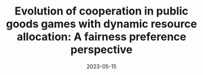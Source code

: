---
title: "Evolution of cooperation in public goods games with dynamic resource allocation: A fairness preference perspective"
collection: publications
permalink: /publication/2023-05-15-AMC
excerpt: 'This study examines the evolution of cooperation in public goods games with dynamic resource allocation, emphasizing a fairness preference perspective.'
date: 2023-05-15
venue: 'Applied Mathematics and Computation'
paperurl: 'https://doi.org/10.1016/j.amc.2023.127844'
citation: 'Y. Huang, T. Ren, J. Zheng, W. Liu and M. Zhang,  “Evolution of cooperation in public goods games with dynamic resource allocation: A fairness preference perspective,” Applied Mathematics and Computation, vol. 445, p. 127844, 2023.'
---